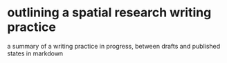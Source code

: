 # outlining a spatial research writing practice
a summary of a writing practice in progress, between drafts and published states in markdown
